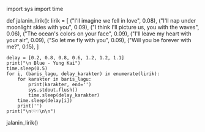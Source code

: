 import sys
import time


def jalanin_lirik():
    lirik = [
        ("I'll imagine we fell in love", 0.08),
        ("I'll nap under moonlight skies with you", 0.09),
        ("I think I'll picture us, you with the waves", 0.06),
        ("The ocean's colors on your face", 0.09),
        ("I'll leave my heart with your air", 0.09),
        ("So let me fly with you", 0.09),
        ("Will you be forever with me?", 0.15),
    ]

    delay = [0.2, 0.8, 0.8, 0.6, 1.2, 1.2, 1.1]
    print("\n Blue - Yung Kai")
    time.sleep(0.5)
    for i, (baris_lagu, delay_karakter) in enumerate(lirik):
        for karakter in baris_lagu:
            print(karakter, end='')
            sys.stdout.flush()
            time.sleep(delay_karakter)
        time.sleep(delay[i])
        print('')
    print("\n♡♡♡\n\n")
jalanin_lirik()
